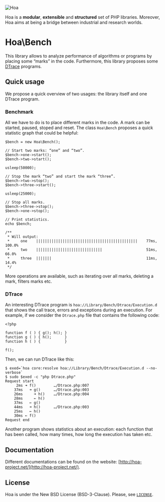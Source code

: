 ![Hoa](http://static.hoa-project.net/Image/Hoa_small.png)

Hoa is a **modular**, **extensible** and **structured** set of PHP libraries.
Moreover, Hoa aims at being a bridge between industrial and research worlds.

# Hoa\Bench

This library allows to analyze performance of algorithms or programs by placing
some “marks” in the code. Furthermore, this library proposes some
[DTrace](http://opensolaris.org/os/community/dtrace/) programs.

## Quick usage

We propose a quick overview of two usages: the library itself and one DTrace
program.

### Benchmark

All we have to do is to place different marks in the code. A mark can be
started, paused, stoped and reset. The class `Hoa\Bench` proposes a quick
statistic graph that could be helpful:

    $bench = new Hoa\Bench();

    // Start two marks: “one” and “two”.
    $bench->one->start();
    $bench->two->start();

    usleep(50000);

    // Stop the mark “two” and start the mark “three”.
    $bench->two->stop();
    $bench->three->start();

    usleep(25000);

    // Stop all marks.
    $bench->three->stop();
    $bench->one->stop();

    // Print statistics.
    echo $bench;

    /**
     * Will output:
     *     one    ||||||||||||||||||||||||||||||||||||||||||||||    77ms, 100.0%
     *     two    ||||||||||||||||||||||||||||||                    51ms,  66.0%
     *     three  |||||||                                           11ms,  14.4%
     */

More operations are available, such as iterating over all marks, deleting a
mark, filters marks etc.

### DTrace

An interesting DTrace program is `hoa://Library/Bench/Dtrace/Execution.d` that
shows the call trace, errors and exceptions during an execution. For example, if
we consider the `Dtrace.php` file that contains the following code:

    <?php

    function f ( ) { g(); h(); }
    function g ( ) { h();      }
    function h ( ) {           }

    f();

Then, we can run DTrace like this:

    $ exed=`hoa core:resolve hoa://Library/Bench/Dtrace/Execution.d --no-verbose`
    $ sudo $exed -c "php Dtrace.php"
    Request start
         2ms ➜ f()        …/Dtrace.php:007
        37ms   ➜ g()      …/Dtrace.php:003
        26ms     ➜ h()    …/Dtrace.php:004
        28ms     ← h()
        37ms   ← g()
        44ms   ➜ h()      …/Dtrace.php:003
        25ms   ← h()
        30ms ← f()
    Request end

Another program shows statistics about an execution: each function that has been
called, how many times, how long the execution has taken etc.

## Documentation

Different documentations can be found on the website:
[http://hoa-project.net/](http://hoa-project.net/).

## License

Hoa is under the New BSD License (BSD-3-Clause). Please, see
[`LICENSE`](http://hoa-project.net/LICENSE).
